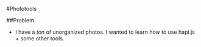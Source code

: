 #Phototools

##Problem

- I have a *ton* of unorganized photos.
I wanted to learn how to use hapi.js + some other tools.